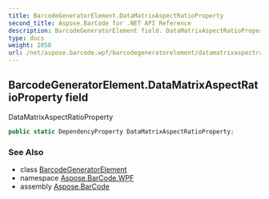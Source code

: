 ```yaml
---
title: BarcodeGeneratorElement.DataMatrixAspectRatioProperty
second_title: Aspose.BarCode for .NET API Reference
description: BarcodeGeneratorElement field. DataMatrixAspectRatioProperty
type: docs
weight: 2050
url: /net/aspose.barcode.wpf/barcodegeneratorelement/datamatrixaspectratioproperty/
---
```

## BarcodeGeneratorElement.DataMatrixAspectRatioProperty field

DataMatrixAspectRatioProperty

```csharp
public static DependencyProperty DataMatrixAspectRatioProperty;
```

### See Also

* class [BarcodeGeneratorElement](../)
* namespace [Aspose.BarCode.WPF](../../barcodegeneratorelement/)
* assembly [Aspose.BarCode](../../../)


